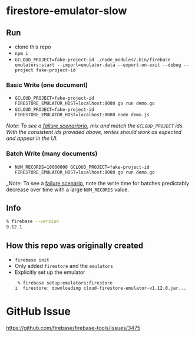 # firestore-emulator-slow

## Run

* clone this repo
* `npm i`
* `GCLOUD_PROJECT=fake-project-id ./node_modules/.bin/firebase emulators:start --import=emulator-data --export-on-exit --debug --project fake-project-id`

### Basic Write (one document)

* `GCLOUD_PROJECT=fake-project-id FIRESTORE_EMULATOR_HOST=localhost:8080 go run demo.go`
* `GCLOUD_PROJECT=fake-project-id FIRESTORE_EMULATOR_HOST=localhost:8080 node demo.js`

_Note: To see a [failure scenariorio](https://github.com/firebase/firebase-tools/issues/3475), mix and match the `GCLOUD_PROJECT` ids. With the consistent ids provided above, writes should work as expected and appear in the UI._

### Batch Write (many documents)

* `NUM_RECORDS=10000000 GCLOUD_PROJECT=fake-project-id FIRESTORE_EMULATOR_HOST=localhost:8080 go run demo.go`

_Note: To see a [failure scenario](), note the write time for batches predictably decrease over time with a large `NUM_RECORDS` value.

## Info

```bash
% firebase --version
9.12.1
```

## How this repo was originally created

* `firebase init`
 * Only added `firestore` and the `emulators`
* Explicitly set up the emulator
    ```
     % firebase setup:emulators:firestore
    i  firestore: downloading cloud-firestore-emulator-v1.12.0.jar...
    ```

# GitHub Issue

https://github.com/firebase/firebase-tools/issues/3475
